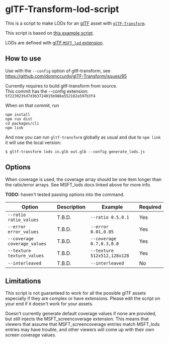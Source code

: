 # glTF-Transform-lod-script

This is a script to make LODs for an [glTF](https://registry.khronos.org/glTF/specs/2.0/glTF-2.0.html) asset with [`glTF-Transform`](https://gltf-transform.donmccurdy.com/).

This script is based on [this example script](https://gist.github.com/donmccurdy/2226332bb58980caebcd21fe7cbca029).

LODs are defined with [glTF `MSFT_lod` extension](https://github.com/KhronosGroup/glTF/blob/main/extensions/2.0/Vendor/MSFT_lod/README.md).

## How to use

Use with the `--config` option of gltf-transform, see https://github.com/donmccurdy/glTF-Transform/issues/85

Currently requires to build gltf-transform from source.  
This commit has the --config extension:  
`5f2239235d7d3b3724015b988a552182a597b3f4`

When on that commit, run
```
npm install
npm run dist
cd packages/cli
npm link
```

And now you can run `gltf-transform` globally as usual and due to `npm link` it will use the local version: 
```
$ gltf-transform lods in.glb out.glb --config generate_lods.js
```

## Options

When coverage is used, the coverage array should be one item longer than the ratio/error arrays. See MSFT_lods docs linked above for more info.  

**TODO:** haven't tested passing options into the command.

| Option | Description | Example | Required |
| ------ | ----------- | ------- | -------- |
| `--ratio ratio_values` | T.B.D. | `--ratio 0.5,0.1` | Yes |
| `--error error_values` | T.B.D. | `--error 0.01,0.05` | Yes |
| `--coverage coverage_values` | T.B.D. | `--coverage 0.7,0.3,0.0` | Yes |
| `--texture texture_values` | T.B.D. | `--texture 512x512,128x128` | Yes |
| `--interleaved` | T.B.D. | `--interleaved` | No |


## Limitations

This script is not guaranteed to work for all the possible glTF assets especially if they are complex or have extensions. Please edit the script on your end if it doesn't work for your assets.

Doesn't currently generate default coverage values if none are provided, but still injects the MSFT_screencoverage extension. This means that viewers that assume that MSFT_screencoverage entries match MSFT_lods entries may have trouble, and other viewers will come up with their own screen coverage values.